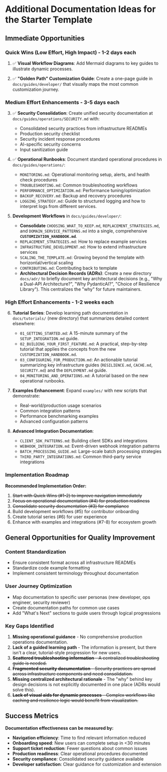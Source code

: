 # Additional Documentation Ideas for the Starter Template

## Immediate Opportunities

### Quick Wins (Low Effort, High Impact) - 1-2 days each

1. ✅ **Visual Workflow Diagrams**: Add Mermaid diagrams to key guides to illustrate dynamic processes.

2. ✅ **"Golden Path" Customization Guide**: Create a one-page guide in `docs/guides/developer/` that visually maps the most common customization journey.

### Medium Effort Enhancements - 3-5 days each

3. ✅ **Security Consolidation**: Create unified security documentation at `docs/guides/operations/SECURITY.md` with:
   - Consolidated security practices from infrastructure READMEs
   - Production security checklist
   - Security incident response procedures
   - AI-specific security concerns
   - Input sanitization guide

4. ✅ **Operational Runbooks**: Document standard operational procedures in `docs/guides/operations/`:
   - `MONITORING.md`: Operational monitoring setup, alerts, and health check procedures
   - `TROUBLESHOOTING.md`: Common troubleshooting workflows
   - `PERFORMANCE_OPTIMIZATION.md`: Performance tuning/optimization
   - `BACKUP_RECOVERY.md`: Backup and recovery procedures
   - `LOGGING_STRATEGY.md`: Guide to structured logging and how to interpret logs from different services.

5. **Development Workflows** in `docs/guides/developer/`:
   - **Consolidate** `CHOOSING_WHAT_TO_KEEP.md`, `REPLACEMENT_STRATEGIES.md`, and `DOMAIN_SERVICE_PATTERNS.md` into a single, comprehensive **`CUSTOMIZATION_HANDBOOK.md`**.
   - `REPLACEMENT_STRATEGIES.md`: How to replace example services
   - `INFRASTRUCTURE_DEVELOPMENT.md`: How to extend infrastructure services
   - `SCALING_THE_TEMPLATE.md`: Growing beyond the template with horizontal/vertical scaling
   - `CONTRIBUTING.md`: Contributing back to template
   - **Architectural Decision Records (ADRs)**: Create a new directory `docs/adr/` to briefly document key architectural decisions (e.g., "Why a Dual-API Architecture?", "Why PydanticAI?", "Choice of Resilience Library"). This centralizes the "why" for future maintainers.

### High Effort Enhancements - 1-2 weeks each

6. **Tutorial Series**: Develop learning path documentation in `docs/tutorials/` (new directory) that summarizes detailed content elsewhere:
   - `01_GETTING_STARTED.md`: A 15-minute summary of the `SETUP_INTEGRATION.md` guide.
   - `02_BUILDING_YOUR_FIRST_FEATURE.md`: A practical, step-by-step tutorial that applies the concepts from the new `CUSTOMIZATION_HANDBOOK.md`.
   - `03_CONFIGURING_FOR_PRODUCTION.md`: An actionable tutorial summarizing key infrastructure guides (`RESILIENCE.md`, `CACHE.md`, `SECURITY.md`) and the `DEPLOYMENT.md` guide.
   - `04_MONITORING_AND_OPERATIONS.md`: A tutorial based on the new operational runbooks.

7. **Examples Enhancement**: Expand `examples/` with new scripts that demonstrate:
   - Real-world/production usage scenarios
   - Common integration patterns
   - Performance benchmarking examples
   - Advanced configuration patterns

8. **Advanced Integration Documentation**:
   - `CLIENT_SDK_PATTERNS.md`: Building client SDKs and integrations
   - `WEBHOOK_INTEGRATION.md`: Event-driven webhook integration patterns
   - `BATCH_PROCESSING_GUIDE.md`: Large-scale batch processing strategies
   - `THIRD_PARTY_INTEGRATIONS.md`: Common third-party service integrations



### Implementation Roadmap

**Recommended Implementation Order:**
1. ~~Start with Quick Wins (#1-2) to improve navigation immediately~~
2. ~~Focus on operational documentation (#4) for production readiness~~
3. ~~Consolidate security documentation (#3) for compliance~~
4. Build development workflows (#5) for contributor onboarding
5. Create tutorial series (#6) for user experience
6. Enhance with examples and integrations (#7-8) for ecosystem growth

## General Opportunities for Quality Improvement

### Content Standardization

- Ensure consistent format across all infrastructure READMEs
- Standardize code example formatting
- Implement consistent terminology throughout documentation

### User Journey Optimization

- Map documentation to specific user personas (new developer, ops engineer, security reviewer)
- Create documentation paths for common use cases
- Add "What's Next" sections to guide users through logical progressions

### Key Gaps Identified

1. **Missing operational guidance** - No comprehensive production operations documentation.
2. **Lack of a guided learning path** - The information is present, but there isn't a clear, tutorial-style progression for new users.
3. ~~**Scattered troubleshooting information** - A centralized troubleshooting guide is needed.~~
4. ~~**Fragmented security documentation** - Security practices are spread across infrastructure components and need consolidation.~~
5. **Missing centralized architectural rationale** - The "why" behind key design decisions is not explicitly documented in one place (ADRs would solve this).
6. ~~**Lack of visual aids for dynamic processes** - Complex workflows like caching and resilience logic would benefit from visualization.~~

## Success Metrics

**Documentation effectiveness can be measured by:**
- **Navigation efficiency**: Time to find relevant information reduced
- **Onboarding speed**: New users can complete setup in <30 minutes
- **Support ticket reduction**: Fewer questions about common issues
- **Production readiness**: Clear operational procedures documented
- **Security compliance**: Consolidated security guidance available
- **Developer satisfaction**: Clear guidance for customization and extension
